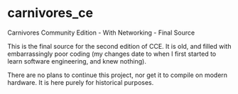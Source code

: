 # carnivores_ce
Carnivores Community Edition - With Networking - Final Source

This is the final source for the second edition of CCE. It is old, and filled with embarrassingly poor coding (my changes date to when I first started to learn software engineering, and knew nothing).

There are no plans to continue this project, nor get it to compile on modern hardware. It is here purely for historical purposes.
